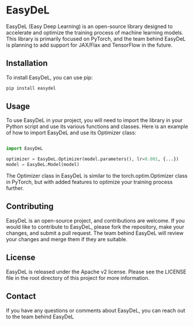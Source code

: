 # EasyDeL 

EasyDeL (Easy Deep Learning) is an open-source library designed to accelerate and optimize the training process of machine learning models. This library is primarily focused on PyTorch, and the team behind EasyDeL is planning to add support for JAX/Flax and TensorFlow in the future.

## Installation
To install EasyDeL, you can use pip:

```bash
pip install easydel
```

## Usage
To use EasyDeL in your project, you will need to import the library in your Python script and use its various functions and classes. Here is an example of how to import EasyDeL and use its Optimizer class:

```python

import EasyDeL

optimizer = EasyDeL.Optimizer(model.parameters(), lr=0.001, {...})
model = EasyDeL.Model(model)

```
The Optimizer class in EasyDeL is similar to the torch.optim.Optimizer class in PyTorch, but with added features to optimize your training process further.

## Contributing
EasyDeL is an open-source project, and contributions are welcome. If you would like to contribute to EasyDeL, please fork the repository, make your changes, and submit a pull request. The team behind EasyDeL will review your changes and merge them if they are suitable.

## License
EasyDeL is released under the Apache v2 license. Please see the LICENSE file in the root directory of this project for more information.

## Contact
If you have any questions or comments about EasyDeL, you can reach out to the team behind EasyDeL
